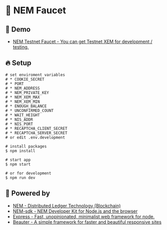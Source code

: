 # :potable_water: NEM Faucet

## :heartbeat: Demo

* [NEM Testnet Faucet - You can get Testnet XEM for development / testing.](http://test-nem-faucet.44uk.net)


## :fire: Setup

```shell
# set enviroment variables
# * COOKIE_SECRET
# * PORT
# * NEM_ADDRESS
# * NEM_PRIVATE_KEY
# * NEM_XEM_MAX
# * NEM_XEM_MIN
# * ENOUGH_BALANCE
# * UNCONFIRMED_COUNT
# * WAIT_HEIGHT
# * NIS_ADDR
# * NIS_PORT
# * RECAPTCHA_CLIENT_SECRET
# * RECAPTCHA_SERVER_SECRET
# or edit .env.development

# install packages
$ npm install

# start app
$ npm start

# or for development
$ npm run dev
```


## :muscle: Powered by

* [NEM - Distributed Ledger Technology (Blockchain)](https://www.nem.io/)
* [NEM-sdk - NEM Developer Kit for Node.js and the browser](https://github.com/QuantumMechanics/NEM-sdk)
* [Express - Fast, unopinionated, minimalist web framework for node.](https://github.com/expressjs/express)
* [Beauter - A simple framework for faster and beautiful responsive sites](http://beauter.outboxcraft.com/)
